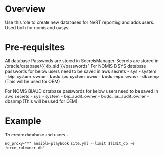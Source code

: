 # Overview

Use this role to create new databases for NART reporting and adds users. Used both for nomis and oasys. 

# Pre-requisites

All database Passwords are stored in SecretsManager. Secrets are stored in /oracle/database/{{ db_sid }}/passwords"
For NOMIS BISYS database passwords for below users need to be saved in aws secrets 
    - sys
    - system
    - bip_system_owner
    - bods_ips_system_owne
    - bods_repo_owner
    - dbsnmp (This will be used for OEM)

For NOMIS BIAUD database passwords for below users need to be saved in aws secrets 
    - sys
    - system
    - bip_audit_owner 
    - bods_ips_audit_owner
    - dbsnmp (This will be used for OEM)

# Example

To create database and users - 

```
no_proxy="*" ansible-playbook site.yml --limit $limit_db -e force_role=ncr-db"
```